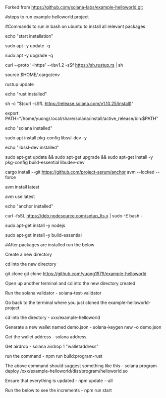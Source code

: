 Forked from https://github.com/solana-labs/example-helloworld.git


#steps to run example helloworld project

#Commands to run in bash on ubuntu to install all relevant packages

echo "start installation"

sudo apt -y update -q

sudo apt -y upgrade -q

curl --proto '=https' --tlsv1.2 -sSf https://sh.rustup.rs | sh

source $HOME/.cargo/env

rustup update

echo "rust installed"

sh -c "$(curl -sSfL https://release.solana.com/v1.10.25/install)"

export PATH="/home/yuong/.local/share/solana/install/active_release/bin:$PATH"

echo "solana installed"

sudo apt install pkg-config libssl-dev -y

echo "libssl-dev installed"

sudo apt-get update && sudo apt-get upgrade && sudo apt-get install -y pkg-config build-essential libudev-dev

cargo install --git https://github.com/project-serum/anchor avm --locked --force

avm install latest

avm use latest

echo "anchor installed"

curl -fsSL https://deb.nodesource.com/setup_lts.x | sudo -E bash -

sudo apt-get install -y nodejs

sudo apt-get install -y build-essential




#After packages are installed run the below

Create a new directory

cd into the new directory

git clone git clone https://github.com/yuong1979/example-helloworld

Open up another terminal and cd into the new directory created

Run the solana validator - solana-test-validator

Go back to the terminal where you just cloned the example-helloworld-project

cd into the directory - xxx/example-helloworld

Generate a new wallet named demo.json - solana-keygen new -o demo.json

Get the wallet address - solana address

Get airdrop - solana airdrop 1 "walletaddress"

run the command - npm run build:program-rust

The above command should suggest something like this - solana program deploy /xxx/example-helloworld/dist/program/helloworld.so

Ensure that everything is updated - npm update --all

Run the below to see the increments - npm run start
